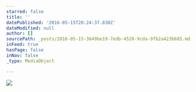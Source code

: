 ```yaml
---
starred: false
title: ''
datePublished: '2016-05-15T20:24:37.830Z'
dateModified: null
author: []
sourcePath: _posts/2016-05-15-3649be19-7edb-4520-9cda-9fb2a423b685.md
inFeed: true
hasPage: false
inNav: false
_type: MediaObject

---
```

![](https://the-grid-user-content.s3-us-west-2.amazonaws.com/fe0999b8-88d4-4d83-a080-2d1a5365bf43.jpg)